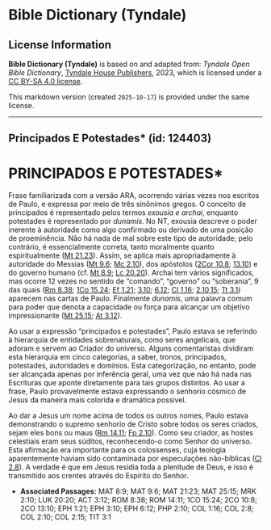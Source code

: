 # Bible Dictionary (Tyndale)

## License Information

**Bible Dictionary (Tyndale)** is based on and adapted from: _Tyndale Open Bible Dictionary_, [Tyndale House Publishers](https://tyndaleopenresources.com/), 2023, which is licensed under a [CC BY-SA 4.0 license](https://creativecommons.org/licenses/by-sa/4.0/legalcode.en).

This markdown version (created `2025-10-17`) is provided under the same license.



--------------------------------

## Principados E Potestades* (id: 124403)

PRINCIPADOS E POTESTADES\*
==========================

Frase familiarizada com a versão ARA, ocorrendo várias vezes nos escritos de Paulo, e expressa por meio de três sinônimos gregos. O conceito de principados é representado pelos termos *exousia e archai*, enquanto potestades é representado por *dunamis*. No NT, exousia descreve o poder inerente à autoridade como algo confirmado ou derivado de uma posição de proeminência. Não há nada de mal sobre este tipo de autoridade; pelo contrário, é essencialmente correta, tanto moralmente quanto espiritualmente ([Mt 21\.23](https://ref.ly/Matt21:23)). Assim, se aplica mais apropriadamente à autoridade do Messias ([Mt 9\.6](https://ref.ly/Matt9:6); [Mc 2\.10](https://ref.ly/Mark2:10)), dos apóstolos ([2Cor 10\.8](https://ref.ly/2Cor10:8); [13\.10](https://ref.ly/2Cor13:10)) e do governo humano (cf. [Mt 8\.9](https://ref.ly/Matt8:9); [Lc 20\.20](https://ref.ly/Luke20:20)). Archai tem vários significados, mas ocorre 12 vezes no sentido de “comando”, “governo” ou “soberania”, 9 das quais ([Rm 8\.38](https://ref.ly/Rom8:38); [1Co 15\.24](https://ref.ly/1Cor15:24); [Ef 1\.21](https://ref.ly/Eph1:21); [3\.10](https://ref.ly/Eph3:10); [6\.12](https://ref.ly/Eph6:12); [Cl 1\.16](https://ref.ly/Col1:16); [2\.10,15](https://ref.ly/Col2:10); [Tt 3\.1](https://ref.ly/Titus3:1)) aparecem nas cartas de Paulo. Finalmente *dunamis*, uma palavra comum para poder que denota a capacidade ou força para alcançar um objetivo impressionante ([Mt 25\.15](https://ref.ly/Matt25:15); [At 3\.12](https://ref.ly/Acts3:12)).

Ao usar a expressão “principados e potestades”, Paulo estava se referindo à hierarquia de entidades sobrenaturais, como seres angelicais, que adoram e servem ao Criador do universo. Alguns comentaristas dividiram esta hierarquia em cinco categorias, a saber, tronos, principados, potestades, autoridades e domínios. Esta categorização, no entanto, pode ser alcançada apenas por inferência geral, uma vez que não há nada nas Escrituras que aponte diretamente para tais grupos distintos. Ao usar a frase, Paulo provavelmente estava expressando o senhorio cósmico de Jesus da maneira mais colorida e dramática possível.

Ao dar a Jesus um nome acima de todos os outros nomes, Paulo estava demonstrando o supremo senhorio de Cristo sobre todos os seres criados, sejam eles bons ou maus ([Rm 14\.11](https://ref.ly/Rom14:11); [Fp 2\.10](https://ref.ly/Phil2:10)). Como seu criador, as hostes celestiais eram seus súditos, reconhecendo\-o como Senhor do universo. Esta afirmação era importante para os colossenses, cuja teologia aparentemente haviam sido contaminada por especulações não\-bíblicas ([Cl 2\.8](https://ref.ly/Col2:8)). A verdade é que em Jesus residia toda a plenitude de Deus, e isso é transmitido aos crentes através do Espírito do Senhor.

* **Associated Passages:** MAT 8:9; MAT 9:6; MAT 21:23; MAT 25:15; MRK 2:10; LUK 20:20; ACT 3:12; ROM 8:38; ROM 14:11; 1CO 15:24; 2CO 10:8; 2CO 13:10; EPH 1:21; EPH 3:10; EPH 6:12; PHP 2:10; COL 1:16; COL 2:8; COL 2:10; COL 2:15; TIT 3:1

